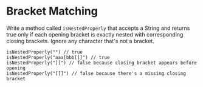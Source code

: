 # Bracket Matching
Write a method called `isNestedProperly` that accepts a String and returns true only
if each opening bracket is exactly nested with corresponding closing brackets.
Ignore any character that's not a bracket.

```
isNestedProperly("") // true
isNestedProperly("aaa[bbb[]]") // true
isNestedProperly("][") // false because closing bracket appears before opening
isNestedProperly("[[]") // false because there's a missing closing bracket
```

